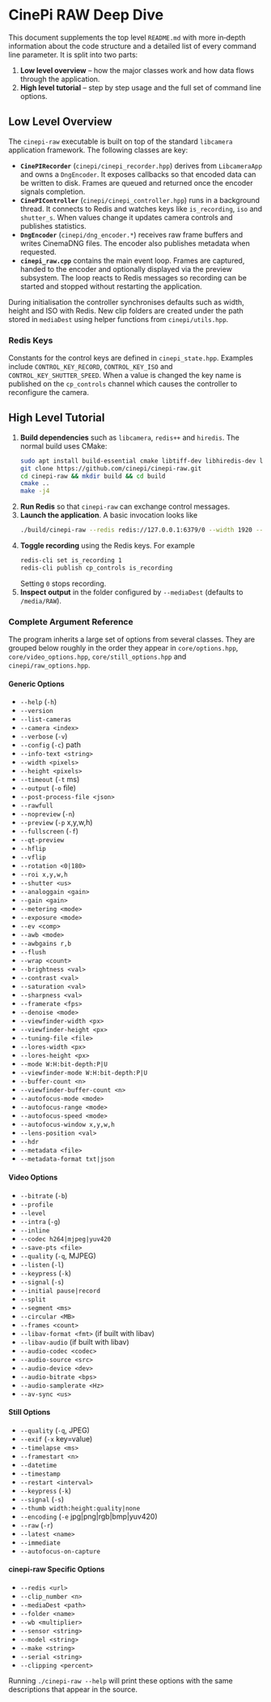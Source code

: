 # CinePi RAW Deep Dive

This document supplements the top level `README.md` with more in‑depth information about the code structure and a detailed list of every command line parameter.  It is split into two parts:

1. **Low level overview** – how the major classes work and how data flows through the application.
2. **High level tutorial** – step by step usage and the full set of command line options.

## Low Level Overview

The `cinepi-raw` executable is built on top of the standard `libcamera` application framework.  The following classes are key:

- **`CinePIRecorder`** (`cinepi/cinepi_recorder.hpp`) derives from `LibcameraApp` and owns a `DngEncoder`.  It exposes callbacks so that encoded data can be written to disk.  Frames are queued and returned once the encoder signals completion.
- **`CinePIController`** (`cinepi/cinepi_controller.hpp`) runs in a background thread.  It connects to Redis and watches keys like `is_recording`, `iso` and `shutter_s`.  When values change it updates camera controls and publishes statistics.
- **`DngEncoder`** (`cinepi/dng_encoder.*`) receives raw frame buffers and writes CinemaDNG files.  The encoder also publishes metadata when requested.
- **`cinepi_raw.cpp`** contains the main event loop.  Frames are captured, handed to the encoder and optionally displayed via the preview subsystem.  The loop reacts to Redis messages so recording can be started and stopped without restarting the application.

During initialisation the controller synchronises defaults such as width, height and ISO with Redis.  New clip folders are created under the path stored in `mediaDest` using helper functions from `cinepi/utils.hpp`.

### Redis Keys

Constants for the control keys are defined in `cinepi_state.hpp`.  Examples include `CONTROL_KEY_RECORD`, `CONTROL_KEY_ISO` and `CONTROL_KEY_SHUTTER_SPEED`.
When a value is changed the key name is published on the `cp_controls` channel which causes the controller to reconfigure the camera.

## High Level Tutorial

1. **Build dependencies** such as `libcamera`, `redis++` and `hiredis`.  The normal build uses CMake:
   ```bash
   sudo apt install build-essential cmake libtiff-dev libhiredis-dev libredis++-dev
   git clone https://github.com/cinepi/cinepi-raw.git
   cd cinepi-raw && mkdir build && cd build
   cmake ..
   make -j4
   ```
2. **Run Redis** so that `cinepi-raw` can exchange control messages.
3. **Launch the application**.  A basic invocation looks like
   ```bash
   ./build/cinepi-raw --redis redis://127.0.0.1:6379/0 --width 1920 --height 1080
   ```
4. **Toggle recording** using the Redis keys.  For example
   ```bash
   redis-cli set is_recording 1
   redis-cli publish cp_controls is_recording
   ```
   Setting `0` stops recording.
5. **Inspect output** in the folder configured by `--mediaDest` (defaults to `/media/RAW`).

### Complete Argument Reference

The program inherits a large set of options from several classes.  They are grouped below roughly in the order they appear in `core/options.hpp`, `core/video_options.hpp`, `core/still_options.hpp` and `cinepi/raw_options.hpp`.

#### Generic Options
- `--help` (`-h`)
- `--version`
- `--list-cameras`
- `--camera <index>`
- `--verbose` (`-v`)
- `--config` (`-c`) path
- `--info-text <string>`
- `--width <pixels>`
- `--height <pixels>`
- `--timeout` (`-t` ms)
- `--output` (`-o` file)
- `--post-process-file <json>`
- `--rawfull`
- `--nopreview` (`-n`)
- `--preview` (`-p` x,y,w,h)
- `--fullscreen` (`-f`)
- `--qt-preview`
- `--hflip`
- `--vflip`
- `--rotation <0|180>`
- `--roi x,y,w,h`
- `--shutter <us>`
- `--analoggain <gain>`
- `--gain <gain>`
- `--metering <mode>`
- `--exposure <mode>`
- `--ev <comp>`
- `--awb <mode>`
- `--awbgains r,b`
- `--flush`
- `--wrap <count>`
- `--brightness <val>`
- `--contrast <val>`
- `--saturation <val>`
- `--sharpness <val>`
- `--framerate <fps>`
- `--denoise <mode>`
- `--viewfinder-width <px>`
- `--viewfinder-height <px>`
- `--tuning-file <file>`
- `--lores-width <px>`
- `--lores-height <px>`
- `--mode W:H:bit-depth:P|U`
- `--viewfinder-mode W:H:bit-depth:P|U`
- `--buffer-count <n>`
- `--viewfinder-buffer-count <n>`
- `--autofocus-mode <mode>`
- `--autofocus-range <mode>`
- `--autofocus-speed <mode>`
- `--autofocus-window x,y,w,h`
- `--lens-position <val>`
- `--hdr`
- `--metadata <file>`
- `--metadata-format txt|json`

#### Video Options
- `--bitrate` (`-b`)
- `--profile`
- `--level`
- `--intra` (`-g`)
- `--inline`
- `--codec h264|mjpeg|yuv420`
- `--save-pts <file>`
- `--quality` (`-q`, MJPEG)
- `--listen` (`-l`)
- `--keypress` (`-k`)
- `--signal` (`-s`)
- `--initial pause|record`
- `--split`
- `--segment <ms>`
- `--circular <MB>`
- `--frames <count>`
- `--libav-format <fmt>` (if built with libav)
- `--libav-audio` (if built with libav)
- `--audio-codec <codec>`
- `--audio-source <src>`
- `--audio-device <dev>`
- `--audio-bitrate <bps>`
- `--audio-samplerate <Hz>`
- `--av-sync <us>`

#### Still Options
- `--quality` (`-q`, JPEG)
- `--exif` (`-x` key=value)
- `--timelapse <ms>`
- `--framestart <n>`
- `--datetime`
- `--timestamp`
- `--restart <interval>`
- `--keypress` (`-k`)
- `--signal` (`-s`)
- `--thumb width:height:quality|none`
- `--encoding` (`-e` jpg|png|rgb|bmp|yuv420)
- `--raw` (`-r`)
- `--latest <name>`
- `--immediate`
- `--autofocus-on-capture`

#### cinepi-raw Specific Options
- `--redis <url>`
- `--clip_number <n>`
- `--mediaDest <path>`
- `--folder <name>`
- `--wb <multiplier>`
- `--sensor <string>`
- `--model <string>`
- `--make <string>`
- `--serial <string>`
- `--clipping <percent>`

Running `./cinepi-raw --help` will print these options with the same descriptions that appear in the source.

